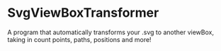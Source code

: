 # SvgViewBoxTransformer
A program that automatically transforms your .svg to another viewBox, taking in count points, paths, positions and more!
